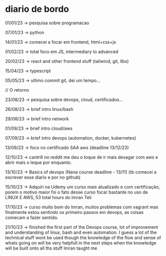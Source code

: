 # diario de bordo

01/01/23 -> pesquisa sobre programacao

07/01/23 -> python

14/01/23 -> comecei a focar em frontend, html+css+js

01/02/23 -> total foco em JS, intermediary to advanced

20/02/23 -> react and other frontend stuff (tailwind, git, libs)

15/04/23 -> typescript

05/05/23 -> ultimo commit git, dei um tempo...

// O retorno

23/08/23 -> pesquisa sobre devops, cloud, certificados...

26/08/23 -> brief intro linux/bash

29/08/23 -> brief intro network

01/09/23 -> brief intro cloud/aws

07/09/23 -> brief intro devops (automation, docker, kubernetes)

13/09/23 -> foco no certificado SAA aws (deadline 13/12/23)

12/10/23 -> cantrill no reddit me deu o toque de ir mais devagar com aws e abrir mais o leque por enquanto.

13/10/23 -> Basics of devops (Nana course deadline - 13/11) (tb comecei a escrever esse diario e por no github)

15/10/23 -> Adquiri na Udemy um curso mais atualizado e com certificação, porem o motivo maior foi o fato desse curso focar bastante no uso de LINUX E AWS, 53 total hours do Imran Teli

17/10/23 -> curso muito bom do Imran, muitos problemas com vagrant mas finalmente estou sentindo os primeiro passos em devops, as coisas comecam a fazer sentido.

21/10/23 -> finished the first part of the Devops course, lot of improvement and understanding of linux, bash and even automation. I guess a lot of the technical stuff wont be used though the knowledge of the flow and sense of whats going on will be very helpfull in the next steps when the knowledge will be built onto all ths stuff Imran taught me

